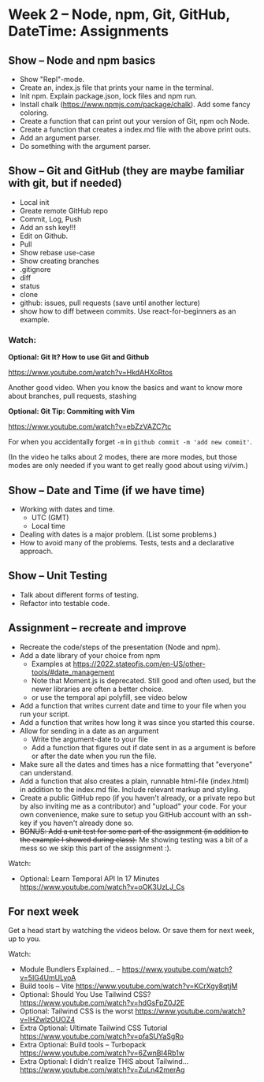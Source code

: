 # Week 2 – Node, npm, Git, GitHub, DateTime: Assignments

## Show – Node and npm basics

* Show "Repl"-mode.
* Create an, index.js file that prints your name in the terminal.
* Init npm. Explain package.json, lock files and npm run.
* Install chalk (https://www.npmjs.com/package/chalk). Add some fancy coloring.
* Create a function that can print out your version of Git, npm och Node.
* Create a function that creates a index.md file with the above print outs.
* Add an argument parser.
* Do something with the argument parser.

## Show – Git and GitHub (they are maybe familiar with git, but if needed)

* Local init
* Greate remote GitHub repo
* Commit, Log, Push
* Add an ssh key!!!
* Edit on Github.
* Pull
* Show rebase use-case
* Show creating branches
* .gitignore
* diff
* status
* clone
* github: issues, pull requests (save until another lecture)
* show how to diff between commits. Use react-for-beginners as an example.

### Watch:

**Optional: Git It? How to use Git and Github**

https://www.youtube.com/watch?v=HkdAHXoRtos

Another good video. When you know the basics and want to know more about
branches, pull requests, stashing

**Optional: Git Tip: Commiting with Vim**

https://www.youtube.com/watch?v=ebZzVAZC7tc

For when you accidentally forget `-m` in `github commit -m 'add new commit'`.

(In the video he talks about 2 modes, there are more modes, but those modes are
only needed if you want to get really good about using vi/vim.)

## Show – Date and Time (if we have time)

* Working with dates and time.
    - UTC (GMT)
    - Local time
* Dealing with dates is a major problem. (List some problems.)
* How to avoid many of the problems. Tests, tests and a declarative approach.

## Show – Unit Testing

* Talk about different forms of testing.
* Refactor into testable code.

## Assignment – recreate and improve

* Recreate the code/steps of the presentation (Node and npm).
* Add a date library of your choice from npm
    * Examples at https://2022.stateofjs.com/en-US/other-tools/#date_management
    * Note that Moment.js is deprecated. Still good and often used, but the
      newer libraries are often a better choice.
    * or use the temporal api polyfill, see video below
* Add a function that writes current date and time to your file when you run
  your script.
* Add a function that writes how long it was since you started this course.
* Allow for sending in a date as an argument
    - Write the argument-date to your file
    - Add a function that figures out if date sent in as a argument is before or
      after the date when you run the file.
* Make sure all the dates and times has a nice formatting that "everyone" can
  understand.
* Add a function that also creates a plain, runnable html-file (index.html) in
  addition to the index.md file. Include relevant markup and styling.
* Create a public GitHub repo (if you haven't already, or a private repo but by
  also inviting me as a contributor) and "upload" your code. For your own
  convenience, make sure to setup you GitHub account with an ssh-key if you
  haven't already done so.
* ~~BONUS: Add a unit test for some part of the assignment (in addition to the example I
  showed during class).~~ Me showing testing was a bit of a mess so we skip this part of the assignment :).

Watch:
* Optional: Learn Temporal API In 17 Minutes https://www.youtube.com/watch?v=oOK3UzLJ_Cs

## For next week

Get a head start by watching the videos below. Or save them for next week, up to
you.

Watch:

* Module Bundlers Explained... – https://www.youtube.com/watch?v=5IG4UmULyoA
* Build tools – Vite https://www.youtube.com/watch?v=KCrXgy8qtjM
* Optional: Should You Use Tailwind CSS?  https://www.youtube.com/watch?v=hdGsFpZ0J2E
* Optional: Tailwind CSS is the worst https://www.youtube.com/watch?v=lHZwlzOUOZ4
* Extra Optional: Ultimate Tailwind CSS Tutorial https://www.youtube.com/watch?v=pfaSUYaSgRo
* Extra Optional: Build tools – Turbopack https://www.youtube.com/watch?v=6ZwnBI4Rb1w
* Extra Optional: I didn't realize THIS about Tailwind... https://www.youtube.com/watch?v=ZuLn42merAg
